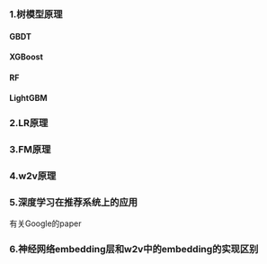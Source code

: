 ### 1.树模型原理  
#### GBDT  
#### XGBoost  
#### RF  
#### LightGBM  
### 2.LR原理  
### 3.FM原理  
### 4.w2v原理  
### 5.深度学习在推荐系统上的应用  
有关Google的paper  
### 6.神经网络embedding层和w2v中的embedding的实现区别  
